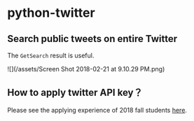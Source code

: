 # python-twitter

## Search public tweets on entire Twitter

The `GetSearch` result is useful.

![](/assets/Screen Shot 2018-02-21 at 9.10.29 PM.png)

## How to apply twitter API key？

Please see the applying experience of 2018 fall students [here](https://github.com/hupili/python-for-data-and-media-communication-gitbook/issues/45). 
